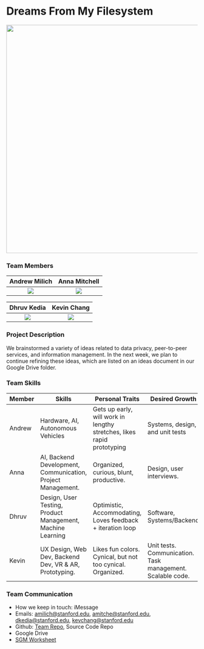 # Dreams From My Filesystem
<img src="https://github.com/StanfordCS194/Team-7/blob/master/team_photos/dfmfs.jpeg" width="600"/>

### Team Members

Andrew Milich              |  Anna Mitchell
:-------------------------:|:-------------------------:
![](https://github.com/StanfordCS194/Team-7/blob/master/team_photos/Andrew_Photo.png)  |  ![](https://github.com/StanfordCS194/Team-7/blob/master/team_photos/Anna_Photo.jpg)

Dhruv Kedia                |  Kevin Chang
:-------------------------:|:-------------------------:
![](https://github.com/StanfordCS194/Team-7/blob/master/team_photos/Dhruv_Photo.jpg)  |  ![](https://github.com/StanfordCS194/Team-7/blob/master/team_photos/Kevin_Photo.jpeg)

### Project Description 
We brainstormed a variety of ideas related to data privacy, peer-to-peer services, and information management. In the next week, we plan to continue refining these ideas, which are listed on an ideas document in our Google Drive folder.

### Team Skills

Member | Skills | Personal Traits | Desired Growth | Weaknesses
--- | --- | --- | --- | ---
Andrew | Hardware, AI, Autonomous Vehicles | Gets up early, will work in lengthy stretches, likes rapid prototyping | Systems, design, and unit tests | User interfaces, databases, web programming
Anna | AI, Backend Development, Communication, Project Management. | Organized, curious, blunt, productive.  | Design, user interviews. | Design, user interviews, hardware.
Dhruv | Design, User Testing, Product Management, Machine Learning | Optimistic, Accommodating, Loves feedback + iteration loop | Software, Systems/Backend | Software - Languages besides python
Kevin | UX Design, Web Dev, Backend Dev, VR & AR, Prototyping. | Likes fun colors. Cynical, but not too cynical. Organized. | Unit tests. Communication. Task management. Scalable code. | Modern C++. Distributed Systems. Weak knees. 

### Team Communication
- How we keep in touch: iMessage
- Emails: amilich@stanford.edu, amitche@stanford.edu, dkedia@stanford.edu, kevchang@stanford.edu
- Github: [Team Repo](https://github.com/orgs/StanfordCS194/teams/team-7), Source Code Repo
- Google Drive
- [SGM Worksheet](https://docs.google.com/forms/d/e/1FAIpQLScl6OlzF-vqWJp31zyIOK2Kfy3jFG4kIkAA-P5FfcsYii5H5w/viewform?usp=sf_link)

